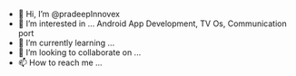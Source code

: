 - 👋 Hi, I’m @pradeepInnovex
- 👀 I’m interested in ... Android App Development, TV Os, Communication port 
- 🌱 I’m currently learning ...
- 💞️ I’m looking to collaborate on ...
- 📫 How to reach me ...

<!---
pradeepInnovex/pradeepInnovex is a ✨ special ✨ repository because its `README.md` (this file) appears on your GitHub profile.
You can click the Preview link to take a look at your changes.
--->
